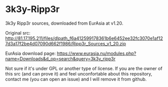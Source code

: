 # 3k3y-Ripp3r
3k3y Ripp3r sources, downloaded from EurAsia at v1.20.

Original src:
http://81.17.195.211/files/dlpath_f6a412599178361b6e6452ee32fc3070e1af127d3a17f2be4d07090d662f1986/Ripp3r_Sources_v1_20.zip

EurAsia download page:
https://www.eurasia.nu/modules.php?name=Downloads&d_op=search&query=3k3y_ripp3r

Not sure if it's under GPL or another type of license. If you are the owner of this src (and can prove it) and feel unconfortable about this repository, contact me (you can open an issue) and I will remove it from github.
